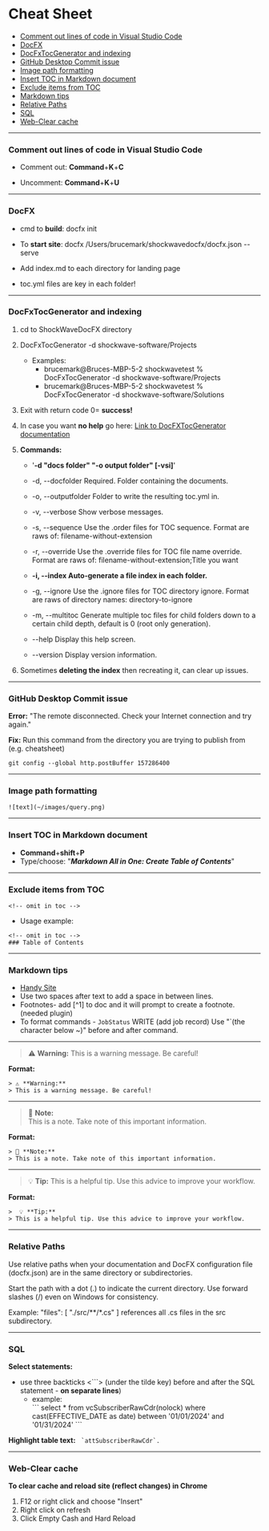 <!-- omit in toc -->
# Cheat Sheet

- [Comment out lines of code in Visual Studio Code](#comment-out-lines-of-code-in-visual-studio-code)
- [DocFX](#docfx)
- [DocFxTocGenerator and indexing](#docfxtocgenerator-and-indexing)
- [GitHub Desktop Commit issue](#github-desktop-commit-issue)
- [Image path formatting](#image-path-formatting)
- [Insert TOC in Markdown document](#insert-toc-in-markdown-document)
- [Exclude items from TOC](#exclude-items-from-toc)
- [Markdown tips](#markdown-tips)
- [Relative Paths](#relative-paths)
- [SQL](#sql)
- [Web-Clear cache](#web-clear-cache)


___

### Comment out lines of code in Visual Studio Code
* Comment out: **Command**+**K**+**C**
  
* Uncomment: **Command**+**K**+**U**

___

### DocFX

* cmd to **build**: docfx init  
* To **start site**: docfx /Users/brucemark/shockwavedocfx/docfx.json --serve

* Add index.md to each directory for landing page
* toc.yml files are key in each folder!

___

### DocFxTocGenerator and indexing
1. cd to ShockWaveDocFX directory 
2. DocFxTocGenerator -d shockwave-software/Projects

	* Examples:
		* brucemark@Bruces-MBP-5-2 shockwavetest % DocFxTocGenerator -d 			shockwave-software/Projects
		* brucemark@Bruces-MBP-5-2 shockwavetest % DocFxTocGenerator -d 		shockwave-software/Solutions

3. Exit with return code 0= **success!**
4. In case you want **no help** go here: [Link to DocFXTocGenerator documentation](https://github.com/Ellerbach/docfx-companion-tools/tree/main/src/DocFxTocGenerator)
5. **Commands:**

	* '**-d "docs folder" "-o output folder" [-vsi]**'

	* -d, --docfolder          Required. Folder containing the documents.
	* -o, --outputfolder       Folder to write the resulting toc.yml in.
	* -v, --verbose            Show verbose messages.
	* -s, --sequence           Use the .order files for TOC sequence. Format are raws of: filename-without-extension
	* -r, --override           Use the .override files for TOC file name override. Format are raws of: filename-without-extension;Title you want
	* **-i, --index              Auto-generate a file index in each folder.**
	* -g, --ignore             Use the .ignore files for TOC directory ignore. Format are raws of directory names: directory-to-ignore
	* -m, --multitoc <depth>   Generate multiple toc files for child folders down to a certain child depth, default is 0 (root only generation).
	* --help                   Display this help screen.
	* --version                Display version information.
  
6. Sometimes **deleting the index** then recreating it, can clear up issues.

___

### GitHub Desktop Commit issue
**Error:** "The remote disconnected. Check your Internet connection and try again."  

**Fix:** Run this command from the directory you are trying to publish from (e.g. cheatsheet)
```
git config --global http.postBuffer 157286400

```

___
### Image path formatting
 `![text](~/images/query.png)`

___

### Insert TOC in Markdown document

* **Command**+**shift**+**P**  
* Type/choose:  "**_Markdown All in One: Create Table of Contents_**"

___

### Exclude items from TOC  
  
```
<!-- omit in toc -->
```  

* Usage example: 
  
```
<!-- omit in toc -->
### Table of Contents  

```  

___

### Markdown tips
* [Handy Site](https://www.codecademy.com/resources/docs/markdown)
* Use two spaces after text to add a space in between lines.
* Footnotes- add \[^1] to doc and it will prompt to create a footnote. (needed plugin)
* To format commands - `JobStatus` WRITE (add job record) Use "`(the character below ~)" before and after command.  
  
___

> ⚠️ **Warning:**
> This is a warning message. Be careful!  

**Format:**
```
> ⚠️ **Warning:**
> This is a warning message. Be careful!  
```
___

> 📌 **Note:**  
> This is a note. Take note of this important information. 
 
**Format:** 
```
> 📌 **Note:**  
> This is a note. Take note of this important information.  
```
___

>  💡 **Tip:**
> This is a helpful tip. Use this advice to improve your workflow.


**Format:**
```
>  💡 **Tip:**
> This is a helpful tip. Use this advice to improve your workflow.
```
___

### Relative Paths
Use relative paths when your documentation and DocFX configuration file (docfx.json) are in the same directory or subdirectories.

Start the path with a dot (.) to indicate the current directory.
Use forward slashes (/) even on Windows for consistency.


Example: "files": [ "./src/**/*.cs" ] references all .cs files in the src subdirectory.

___

### SQL

**Select statements:**
* use three backticks <```> (under the tilde key) before and after the SQL statement - **on separate lines**) 
  * example:  
\`\`\`
select * from vcSubscriberRawCdr(nolock) where cast(EFFECTIVE_DATE as date) between '01/01/2024' and '01/31/2024'
\`\`\`

**Highlight table text:** ``` `attSubscriberRawCdr`.```
  
___

### Web-Clear cache

**To clear cache and reload site (reflect changes) in Chrome**

1. F12 or right click and choose "Insert"
2. Right click on refresh 
3. Click Empty Cash and Hard Reload  




